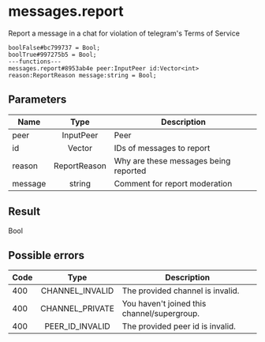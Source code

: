 # messages.report
Report a message in a chat for violation of telegram's Terms of Service

```
boolFalse#bc799737 = Bool;
boolTrue#997275b5 = Bool;
---functions---
messages.report#8953ab4e peer:InputPeer id:Vector<int> reason:ReportReason message:string = Bool;
```

## Parameters
| Name | Type | Description |
| ---- | :----: | ----------- |
| peer | InputPeer | Peer |
| id | Vector<int> | IDs of messages to report |
| reason | ReportReason | Why are these messages being reported |
| message | string | Comment for report moderation |


## Result
Bool

## Possible errors
| Code | Type | Description |
| ---- | :----: | ----------- |
| 400 | CHANNEL_INVALID | The provided channel is invalid. |
| 400 | CHANNEL_PRIVATE | You haven't joined this channel/supergroup. |
| 400 | PEER_ID_INVALID | The provided peer id is invalid. |

